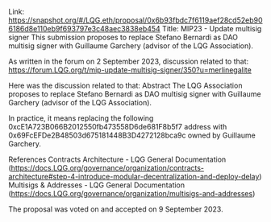 Link: https://snapshot.org/#/LQG.eth/proposal/0x6b93fbdc7f6119aef28cd52eb906186d8e110eb9f693797e3c48aec3838eb454
Title: MIP23 - Update multisig signer
This submission proposes to replace Stefano Bernardi as DAO multisig signer with Guillaume Garchery (advisor of the LQG Association).

As written in the forum on 2 September 2023, discussion related to that: https://forum.LQG.org/t/mip-update-multisig-signer/350?u=merlinegalite

Here was the discussion related to that:
Abstract
The LQG Association proposes to replace Stefano Bernardi as DAO multisig signer with Guillaume Garchery (advisor of the LQG Association).

In practice, it means replacing the following 0xcE1A723B066B2012550fb473558D6de681F8b5f7 address with 0x69FcEFDe2B48503d675181448B3D4272128bca9c owned by Guillaume Garchery.

References
Contracts Architecture - LQG General Documentation (https://docs.LQG.org/governance/organization/contracts-architecture#step-4-introduce-modular-decentralization-and-deploy-delay)
Multisigs & Addresses - LQG General Documentation (https://docs.LQG.org/governance/organization/multisigs-and-addresses)

The proposal was voted on and accepted on 9 September 2023.
